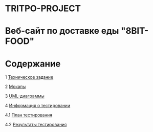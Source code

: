 
# TRITPO-PROJECT
# Веб-сайт по доставке еды "8BIT-FOOD"
# Содержание
1 [Техническое задание](bitfood/ТЗ.pdf)

2 [Мокапы](mokups)

3 [UML-диаграммы](diagrams)

4 [Информация о тестировании](testing)

4.1 [План тестирования](testing/тестирование.pdf)

4.2 [Результаты тестирования](testing/aftertestresults.pdf)
